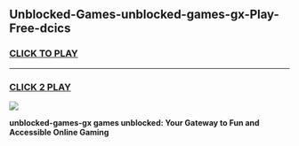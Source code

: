 
## Unblocked-Games-unblocked-games-gx-Play-Free-dcics
<h3>
<a href="https://premium76.site?title=unblocked-games-gx&ref=10A">CLICK TO PLAY</a></h3>
<hr>

<h3>
<a href="https://premium76.site?title=unblocked-games-gx&ref=10A">CLICK 2 PLAY</a>
  
</h3>

<a href="https://premium76.site?title=unblocked-games-gx&ref=10A"><img src="https://clearcache.store/games.png"></a>


**unblocked-games-gx games unblocked: Your Gateway to Fun and Accessible Online Gaming**
